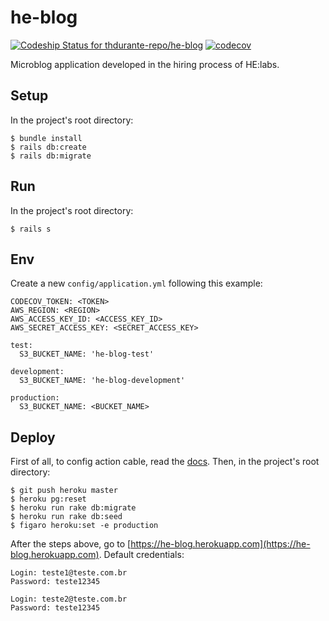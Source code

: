 # he-blog
[![Codeship Status for thdurante-repo/he-blog](https://app.codeship.com/projects/c7f48860-4abd-0135-477b-1ebb32b1aa5f/status?branch=master)](https://app.codeship.com/projects/232653)
[![codecov](https://codecov.io/bb/thdurante-repo/he-blog/branch/master/graph/badge.svg?token=jPcrrGH8Is)](https://codecov.io/bb/thdurante-repo/he-blog)

Microblog application developed in the hiring process of HE:labs.

## Setup
In the project's root directory:
```
$ bundle install
$ rails db:create
$ rails db:migrate
```

## Run
In the project's root directory:
```
$ rails s
```

## Env
Create a new `config/application.yml` following this example:
```
CODECOV_TOKEN: <TOKEN>
AWS_REGION: <REGION>
AWS_ACCESS_KEY_ID: <ACCESS_KEY_ID>
AWS_SECRET_ACCESS_KEY: <SECRET_ACCESS_KEY>

test:
  S3_BUCKET_NAME: 'he-blog-test'

development:
  S3_BUCKET_NAME: 'he-blog-development'

production:
  S3_BUCKET_NAME: <BUCKET_NAME>
```

## Deploy
First of all, to config action cable, read the [docs](https://blog.heroku.com/real_time_rails_implementing_websockets_in_rails_5_with_action_cable#deploying-our-application-to-heroku).
Then, in the project's root directory:
```
$ git push heroku master
$ heroku pg:reset
$ heroku run rake db:migrate
$ heroku run rake db:seed
$ figaro heroku:set -e production
```
After the steps above, go to [https://he-blog.herokuapp.com](https://he-blog.herokuapp.com).
Default credentials:
```
Login: teste1@teste.com.br
Password: teste12345

Login: teste2@teste.com.br
Password: teste12345
```
